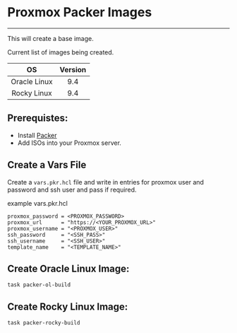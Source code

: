 # Proxmox Packer Images
___

This will create a base image.

Current list of images being created.

|      OS      | Version |
|:------------:|:-------:|
| Oracle Linux |   9.4   |
| Rocky Linux  |   9.4   |


## Prerequistes:
- Install [Packer](https://developer.hashicorp.com/packer/install?ajs_aid=3da421b7-6e02-4a1e-a381-e2ee45cf2437&product_intent=packer)
- Add ISOs into your Proxmox server.

## Create a Vars File
Create a `vars.pkr.hcl` file and write in entries for proxmox user and password and ssh user and pass if required.

example vars.pkr.hcl
```
proxmox_password = <PROXMOX_PASSWORD>
proxmox_url      = "https://<YOUR_PROXMOX_URL>"
proxmox_username = "<PROXMOX_USER>"
ssh_password     = "<SSH_PASS>"
ssh_username     = "<SSH_USER>"
template_name    = "<TEMPLATE_NAME>"
```

## Create Oracle Linux Image:
```shell
task packer-ol-build
```

## Create Rocky Linux Image:
```shell
task packer-rocky-build
```